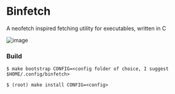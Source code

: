 # Binfetch

A neofetch inspired fetching utility for executables, written in C

![image](uwu.png "img")

### Build

~~~
$ make bootstrap CONFIG=<config folder of choice, I suggest $HOME/.config/binfetch> 
~~~
~~~
$ (root) make install CONFIG=<config>
~~~
